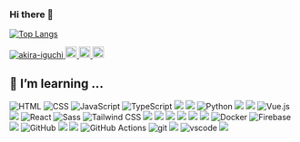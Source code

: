 ### Hi there 👋

[![Top Langs](https://github-readme-stats.vercel.app/api/top-langs/?username=akira-iguchi&layout=compact)](https://github.com/anuraghazra/github-readme-stats)

<p align="left"> 
  <a href="https://github.com/akira-iguchi/akira-iguchi/">
    <img src="https://komarev.com/ghpvc/?username=akira-iguchi" alt="akira-iguchi" />
  </a>
  <a href="http://twitter.com/iguchan_4649">
    <img height="20" src="https://img.shields.io/twitter/follow/iguchan_4649?label=Twitter&logo=twitter&style=flat" />
  </a>
  <a href="https://github.com/akira-iguchi">
    <img height="20" src="https://img.shields.io/github/followers/akira-iguchi?label=follow&logo=github&style=flat" />
  </a>
  <a href="http://qiita.com/akira-iguchi">
    <img height="20" src="https://qiita-badge.apiapi.app/s/iguchan_4649/contributions.svg" />
  </a>
</p>



## 🌱 I’m learning ...
![HTML](https://img.shields.io/badge/-HTML5-E34F26?style=flat&logo=html5&logoColor=white)
![CSS](https://img.shields.io/badge/-CSS3-1572B6?style=flat&logo=css3&logoColor=white)
![JavaScript](https://img.shields.io/badge/-JavaScript-F7DF1E?style=flat&logo=javascript&logoColor=white)
![TypeScript](https://img.shields.io/badge/-TypeScript-3178C6?style=flat&logo=typescript&logoColor=white)
<img src="https://img.shields.io/badge/-Ruby-CC342D.svg?logo=ruby&style=plastic">
<img src="https://img.shields.io/badge/-Php-777BB4.svg?logo=php&style=plastic">
![Python](https://img.shields.io/badge/-Python-3776AB?style=flat&logo=python&logoColor=white)
<img src="https://img.shields.io/badge/-Rails-CC0000.svg?logo=rails&style=plastic">
<img src="https://img.shields.io/badge/-Laravel-E74430.svg?logo=laravel&style=plastic">
![Vue.js](https://img.shields.io/badge/-Vue.js-4FC08D?style=flat&logo=vue.js&logoColor=white)
<img src="https://img.shields.io/badge/-Nuxt.js-00C58E.svg?logo=nuxt.js&style=plastic">
![React](https://img.shields.io/badge/-React-61DAFB?style=flat&logo=react&logoColor=white)
![Sass](https://img.shields.io/badge/-Sass-CC6699?style=flat&logo=sass&logoColor=white)
![Tailwind CSS](https://img.shields.io/badge/-Tailwind_CSS-06B6D4?style=flat&logo=tailwind-css&logoColor=white)
<img src="https://img.shields.io/badge/-Bootstrap-563D7C.svg?logo=bootstrap&style=plastic">
<img src="https://img.shields.io/badge/-Amazon%20aws-232F3E.svg?logo=amazon-aws&style=plastic">
<img src="https://img.shields.io/badge/-Circleci-343434.svg?logo=circleci&style=plastic">
<img src="https://img.shields.io/badge/-Figma-F24E1E.svg?logo=figma&style=plastic">
<img src="https://img.shields.io/badge/-Linux-FCC624.svg?logo=linux&style=plastic">
<img src="https://img.shields.io/badge/-Nginx-269539.svg?logo=nginx&style=plastic">
![Docker](https://img.shields.io/badge/-Docker-2496ED?style=flat&logo=docker&logoColor=white)
![Firebase](https://img.shields.io/badge/-Firebase-FFCA28?style=flat&logo=firebase&logoColor=white)
<img src="https://img.shields.io/badge/-Postman-FF6C37.svg?logo=postman&style=plastic">
![GitHub](https://img.shields.io/badge/-GitHub-181717?style=flat&logo=github&logoColor=white)
<img src="https://img.shields.io/badge/-Bitbucket-0052CC.svg?logo=bitbucket&style=plastic">
<img src="https://img.shields.io/badge/-Eslint-4B32C3.svg?logo=eslint&style=plastic">
![GitHub Actions](https://img.shields.io/badge/-GitHub_Actions-2088FF?style=flat&logo=github-actions&logoColor=white)
![git](https://img.shields.io/badge/-git-F05032?style=flat&logo=git&logoColor=white)
<img src="https://img.shields.io/badge/-Qiita-55C500.svg?logo=qiita&style=plastic">
![vscode](https://img.shields.io/badge/-vscode-007ACC?style=flat&logo=visual-studio-code&logoColor=white)
<img src="https://img.shields.io/badge/-Slack-4A154B.svg?logo=slack&style=plastic">

<!--
**akira-iguchi/akira-iguchi** is a ✨ _special_ ✨ repository because its `README.md` (this file) appears on your GitHub profile.

Here are some ideas to get you started:

- 🔭 I’m currently working on ...
- 🌱 I’m currently learning ...
- 👯 I’m looking to collaborate on ...
- 🤔 I’m looking for help with ...
- 💬 Ask me about ...
- 📫 How to reach me: ...
- 😄 Pronouns: ...
- ⚡ Fun fact: ...
-->
